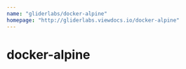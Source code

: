 ```yaml
---
name: "gliderlabs/docker-alpine"
homepage: "http://gliderlabs.viewdocs.io/docker-alpine"
---
```

# docker-alpine
